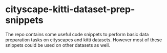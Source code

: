 # cityscape-kitti-dataset-prep-snippets
The repo contains some useful code snippets to perform basic data preparation tasks on cityscapes and kitti datasets. However most of these snippets could be used on other datasets as well.  
